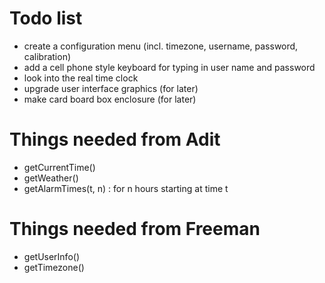 # Todo list #
  * create a configuration menu (incl. timezone, username, password, calibration)
  * add a cell phone style keyboard for typing in user name and password
  * look into the real time clock
  * upgrade user interface graphics (for later)
  * make card board box enclosure (for later)

# Things needed from Adit #
  * getCurrentTime()
  * getWeather()
  * getAlarmTimes(t, n) : for n hours starting at time t

# Things needed from Freeman #
  * getUserInfo()
  * getTimezone()
